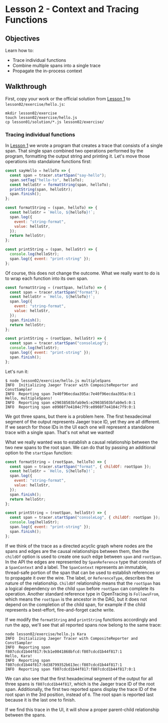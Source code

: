 # Lesson 2 - Context and Tracing Functions

## Objectives

Learn how to:

* Trace individual functions
* Combine multiple spans into a single trace
* Propagate the in-process context

## Walkthrough

First, copy your work or the official solution from [Lesson 1](../lesson01) to `lesson02/exercise/hello.js`:

```
mkdir lesson02/exercise
touch lesson02/exercise/hello.js
cp lesson01/solution/*.js lesson02/exercise/
```

### Tracing individual functions

In [Lesson 1](../lesson01) we wrote a program that creates a trace that consists of a single span.
That single span combined two operations performed by the program, formatting the output string
and printing it. Let's move those operations into standalone functions first:

```javascript
const sayHello = helloTo => {
  const span = tracer.startSpan("say-hello");
  span.setTag("hello-to", helloTo);
  const helloStr = formatString(span, helloTo);
  printString(span, helloStr);
  span.finish();
};

const formatString = (span, helloTo) => {
  const helloStr = `Hello, ${helloTo}!`;
  span.log({
    event: "string-format",
    value: helloStr,
  });
  return helloStr;
};

const printString = (span, helloStr) => {
  console.log(helloStr);
  span.log({ event: "print-string" });
};
```

Of course, this does not change the outcome. What we really want to do is to wrap each function into its own span.

```javascript
const formatString = (rootSpan, helloTo) => {
  const span = tracer.startSpan("format");
  const helloStr = `Hello, ${helloTo}!`;
  span.log({
    event: "string-format",
    value: helloStr,
  });
  span.finish();
  return helloStr;
};

const printString = (rootSpan, helloStr) => {
  const span = tracer.startSpan("consoleLog");
  console.log(helloStr);
  span.log({ event: "print-string" });
  span.finish();
};
```

Let's run it:

```
$ node lesson02/exercise/hello.js multipleSpans
INFO  Initializing Jaeger Tracer with CompositeReporter and ConstSampler
INFO  Reporting span 7e40f96ecdaa395a:7e40f96ecdaa395a:0:1
Hello, multipleSpans!
INFO  Reporting span e29038503bfab9e5:e29038503bfab9e5:0:1
INFO  Reporting span e0908f7e4104c7f9:e0908f7e4104c7f9:0:1
```

<!--
The output in the console (above) is quite different from the output given in the Python tutorial:
```
$ python -m lesson02.exercise.hello Bryan
Initializing Jaeger Tracer with UDP reporter
Using sampler ConstSampler(True)
opentracing.tracer initialized to <jaeger_client.tracer.Tracer object at 0x10d0bcf10>[app_name=hello-world]
Reporting span a5224a80cebaee4:a5224a80cebaee4:0:1 hello-world.format
Hello, Bryan!
Reporting span 947f0ad168b588aa:947f0ad168b588aa:0:1 hello-world.println
Reporting span 7fe927d093e3e33c:7fe927d093e3e33c:0:1 hello-world.say-hello
```
which implies the node client is perhaps written with significant differences from python client?
-->

We got three spans, but there is a problem here. The first hexadecimal segment of the output represents Jaeger trace ID, yet they are all different. If we search for those IDs in the UI each one will represent a standalone trace with a single span. That's not what we wanted!

What we really wanted was to establish a causal relationship between the two new spans to the root span. We can do that by passing an additional option to the `startSpan` function:

```javascript
const formatString = (rootSpan, helloTo) => {
  const span = tracer.startSpan("format", { childOf: rootSpan });
  const helloStr = `Hello, ${helloTo}!`;
  span.log({
    event: "string-format",
    value: helloStr,
  });
  span.finish();
  return helloStr;
};

const printString = (rootSpan, helloStr) => {
  const span = tracer.startSpan("consoleLog", { childOf: rootSpan });
  console.log(helloStr);
  span.log({ event: "print-string" });
  span.finish();
};
```

If we think of the trace as a directed acyclic graph where nodes are the spans and edges are the causal relationships between them, then the `childOf` option is used to create one such edge between `span` and `rootSpan`. In the API the edges are represented by `SpanReference` type that consists of a `SpanContext` and a label. The `SpanContext` represents an immutable, thread-safe portion of the span that can be used to establish references or to propagate it over the wire. The label, or `ReferenceType`, describes the nature of the relationship. `ChildOf` relationship means that the `rootSpan` has a logical dependency on the child `span` before `rootSpan` can complete its operation. Another standard reference type in OpenTracing is `FollowsFrom`, which means the `rootSpan` is the ancestor in the DAG, but it does not depend on the completion of the child span, for example if the child represents a best-effort, fire-and-forget cache write.

If we modify the `formatString` and `printString` functions accordingly and run the app, we'll see that all reported spans now belong to the same trace:

```
node lesson02/exercise/hello.js Kara
INFO  Initializing Jaeger Tracer with CompositeReporter and ConstSampler
INFO  Reporting span f807cdcd1b44f817:9cb1e0041868bfcd:f807cdcd1b44f817:1
Hello, Kara!
INFO  Reporting span f807cdcd1b44f817:6d38799352b613ec:f807cdcd1b44f817:1
INFO  Reporting span f807cdcd1b44f817:f807cdcd1b44f817:0:1
```

We can also see that the first hexadecimal segment of the output for all three spans is `f807cdcd1b44f817`, which is the Jaeger trace ID of the root span. Additionally, the first two reported spans display the trace ID of the root span in the 3rd position, instead of `0`. The root span is reported last because it is the last one to finish.

If we find this trace in the UI, it will show a proper parent-child relationship between the spans.

